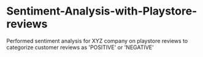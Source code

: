 # Sentiment-Analysis-with-Playstore-reviews
Performed sentiment analysis for XYZ company on playstore reviews to categorize customer reviews as 'POSITIVE' or 'NEGATIVE'
